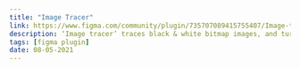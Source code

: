 ```yaml
---
title: "Image Tracer"
link: https://www.figma.com/community/plugin/735707089415755407/Image-tracer
description: ‘Image tracer’ traces black & white bitmap images, and turns them into a vector layer.
tags: [figma plugin]
date: 08-05-2021
---
```

